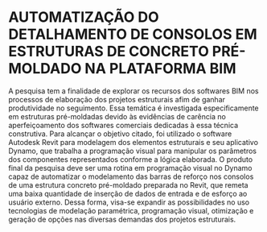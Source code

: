 # AUTOMATIZAÇÃO DO DETALHAMENTO DE CONSOLOS EM ESTRUTURAS DE CONCRETO PRÉ-MOLDADO NA PLATAFORMA BIM

  A pesquisa tem a finalidade de explorar os recursos dos softwares BIM nos processos de elaboração dos projetos estruturais afim de ganhar produtividade no seguimento. Essa temática é investigada especificamente em estruturas pré-moldadas devido às evidências de carência no aperfeiçoamento dos softwares comerciais dedicadas à essa técnica construtiva. Para alcançar o objetivo citado, foi utilizado o software Autodesk Revit para modelagem dos elementos estruturais e seu aplicativo Dynamo, que trabalha a programação visual para manipular os parâmetros dos componentes representados conforme a lógica elaborada. O produto final da pesquisa deve ser uma rotina em programação visual no Dynamo capaz de automatizar o modelamento das barras de reforço nos consolos de uma estrutura concreto pré-moldado preparada no Revit, que remeta uma baixa quantidade de inserção de dados de entrada e de esforço ao usuário externo. Dessa forma, visa-se expandir as possibilidades no uso tecnologias de modelação paramétrica, programação visual, otimização e geração de opções nas diversas demandas dos projetos estruturais.

